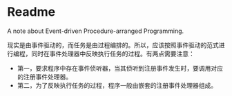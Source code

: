# Readme
A note about Event-driven Procedure-arranged Programming.

现实是由事件驱动的，而任务是由过程编排的。所以，应该按照事件驱动的范式进行编程，同时在事件处理器中反映执行任务的过程。有两点需要注意：
- 第一，要求程序中存在事件侦听器，当其侦听到注册事件发生时，要调用对应的注册事件处理器。
- 第二，为了反映执行任务的过程，程序一般由嵌套的注册事件处理器组成。
